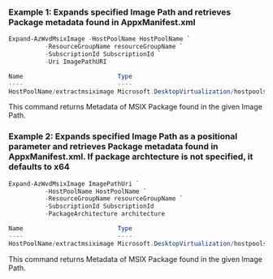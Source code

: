 ### Example 1: Expands specified Image Path and retrieves Package metadata found in AppxManifest.xml
```powershell
Expand-AzWvdMsixImage -HostPoolName HostPoolName `
          -ResourceGroupName resourceGroupName `
          -SubscriptionId SubscriptionId `
          -Uri ImagePathURI

Name                          Type
----                          ----
HostPoolName/extractmsiximage Microsoft.DesktopVirtualization/hostpools/extractmsiximage
```

This command returns Metadata of MSIX Package found in the given Image Path.

### Example 2: Expands specified Image Path as a positional parameter and retrieves Package metadata found in AppxManifest.xml. If package archtecture is not specified, it defaults to x64
```powershell
Expand-AzWvdMsixImage ImagePathUri `
          -HostPoolName HostPoolName `
          -ResourceGroupName resourceGroupName `
          -SubscriptionId SubscriptionId 
          -PackageArchitecture architecture

Name                          Type
----                          ----
HostPoolName/extractmsiximage Microsoft.DesktopVirtualization/hostpools/extractmsiximage
```

This command returns Metadata of MSIX Package found in the given Image Path.